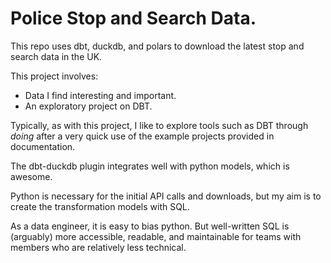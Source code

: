 # Police Stop and Search Data.
This repo uses dbt, duckdb, and polars to download the latest stop and search data in the UK.

This project involves:
- Data I find interesting and important.
- An exploratory project on DBT.

Typically, as with this project, I like to explore tools such as DBT through *doing* after a very quick use of the example projects provided in documentation.

The dbt-duckdb plugin integrates well with python models, which is awesome.

Python is necessary for the initial API calls and downloads, but my aim is to create the transformation models with SQL. 

As a data engineer, it is easy to bias python. But well-written SQL is (arguably) more accessible, readable, and maintainable for teams with members who are relatively less technical.